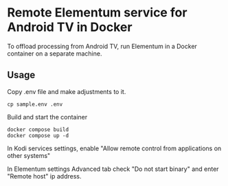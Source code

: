 # Remote Elementum service for Android TV in Docker

To offload processing from Android TV, run Elementum in a Docker container on a separate machine.

## Usage

Copy .env file and make adjustments to it.
```
cp sample.env .env
```

Build and start the container

``` 
docker compose build
docker compose up -d
```

In Kodi services settings, enable "Allow remote control from applications on other systems"

In Elementum settings Advanced tab check "Do not start binary" and enter "Remote host" ip address.
